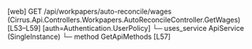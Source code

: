 [web] GET /api/workpapers/auto-reconcile/wages  (Cirrus.Api.Controllers.Workpapers.AutoReconcileController.GetWages)  [L53–L59] [auth=Authentication.UserPolicy]
  └─ uses_service ApiService (SingleInstance)
    └─ method GetApiMethods [L57]

